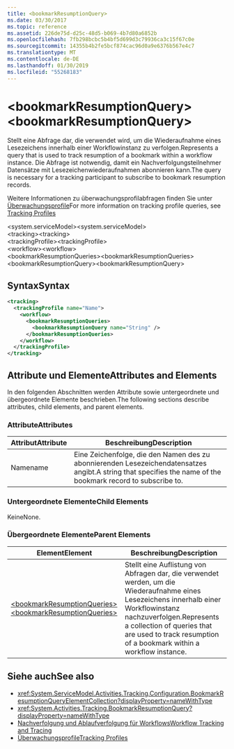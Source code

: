```yaml
---
title: <bookmarkResumptionQuery>
ms.date: 03/30/2017
ms.topic: reference
ms.assetid: 226de75d-d25c-48d5-b069-4b7d80a6852b
ms.openlocfilehash: 7fb298bcbc5b4bf5d699d3c79936ca3c15f67c0e
ms.sourcegitcommit: 14355b4b2fe5bcf874cac96d0a9e6376b567e4c7
ms.translationtype: MT
ms.contentlocale: de-DE
ms.lasthandoff: 01/30/2019
ms.locfileid: "55268183"
---
```

# <a name="bookmarkresumptionquery"></a><span data-ttu-id="51098-101">\<bookmarkResumptionQuery></span><span class="sxs-lookup"><span data-stu-id="51098-101">\<bookmarkResumptionQuery></span></span>
<span data-ttu-id="51098-102">Stellt eine Abfrage dar, die verwendet wird, um die Wiederaufnahme eines Lesezeichens innerhalb einer Workflowinstanz zu verfolgen.</span><span class="sxs-lookup"><span data-stu-id="51098-102">Represents a query that is used to track resumption of a bookmark within a workflow instance.</span></span> <span data-ttu-id="51098-103">Die Abfrage ist notwendig, damit ein Nachverfolgungsteilnehmer Datensätze mit Lesezeichenwiederaufnahmen abonnieren kann.</span><span class="sxs-lookup"><span data-stu-id="51098-103">The query is necessary for a tracking participant to subscribe to bookmark resumption records.</span></span>  
  
 <span data-ttu-id="51098-104">Weitere Informationen zu überwachungsprofilabfragen finden Sie unter [Überwachungsprofile](../../../../../docs/framework/windows-workflow-foundation/tracking-profiles.md)</span><span class="sxs-lookup"><span data-stu-id="51098-104">For more information on tracking profile queries, see [Tracking Profiles](../../../../../docs/framework/windows-workflow-foundation/tracking-profiles.md)</span></span>  
  
<span data-ttu-id="51098-105">\<system.serviceModel></span><span class="sxs-lookup"><span data-stu-id="51098-105">\<system.serviceModel></span></span>  
<span data-ttu-id="51098-106">\<tracking></span><span class="sxs-lookup"><span data-stu-id="51098-106">\<tracking></span></span>  
<span data-ttu-id="51098-107">\<trackingProfile></span><span class="sxs-lookup"><span data-stu-id="51098-107">\<trackingProfile></span></span>  
<span data-ttu-id="51098-108">\<workflow></span><span class="sxs-lookup"><span data-stu-id="51098-108">\<workflow></span></span>  
<span data-ttu-id="51098-109">\<bookmarkResumptionQueries></span><span class="sxs-lookup"><span data-stu-id="51098-109">\<bookmarkResumptionQueries></span></span>  
<span data-ttu-id="51098-110">\<bookmarkResumptionQuery></span><span class="sxs-lookup"><span data-stu-id="51098-110">\<bookmarkResumptionQuery></span></span>  
  
## <a name="syntax"></a><span data-ttu-id="51098-111">Syntax</span><span class="sxs-lookup"><span data-stu-id="51098-111">Syntax</span></span>  
  
```xml  
<tracking>
  <trackingProfile name="Name">
    <workflow>
      <bookmarkResumptionQueries>
        <bookmarkResumptionQuery name="String" />
      </bookmarkResumptionQueries>
    </workflow>
  </trackingProfile>
</tracking>  
```  
  
## <a name="attributes-and-elements"></a><span data-ttu-id="51098-112">Attribute und Elemente</span><span class="sxs-lookup"><span data-stu-id="51098-112">Attributes and Elements</span></span>  
 <span data-ttu-id="51098-113">In den folgenden Abschnitten werden Attribute sowie untergeordnete und übergeordnete Elemente beschrieben.</span><span class="sxs-lookup"><span data-stu-id="51098-113">The following sections describe attributes, child elements, and parent elements.</span></span>  
  
### <a name="attributes"></a><span data-ttu-id="51098-114">Attribute</span><span class="sxs-lookup"><span data-stu-id="51098-114">Attributes</span></span>  
  
|<span data-ttu-id="51098-115">Attribut</span><span class="sxs-lookup"><span data-stu-id="51098-115">Attribute</span></span>|<span data-ttu-id="51098-116">Beschreibung</span><span class="sxs-lookup"><span data-stu-id="51098-116">Description</span></span>|  
|---------------|-----------------|  
|<span data-ttu-id="51098-117">Name</span><span class="sxs-lookup"><span data-stu-id="51098-117">name</span></span>|<span data-ttu-id="51098-118">Eine Zeichenfolge, die den Namen des zu abonnierenden Lesezeichendatensatzes angibt.</span><span class="sxs-lookup"><span data-stu-id="51098-118">A string that specifies the name of the bookmark record to subscribe to.</span></span>|  
  
### <a name="child-elements"></a><span data-ttu-id="51098-119">Untergeordnete Elemente</span><span class="sxs-lookup"><span data-stu-id="51098-119">Child Elements</span></span>  
 <span data-ttu-id="51098-120">Keine</span><span class="sxs-lookup"><span data-stu-id="51098-120">None.</span></span>  
  
### <a name="parent-elements"></a><span data-ttu-id="51098-121">Übergeordnete Elemente</span><span class="sxs-lookup"><span data-stu-id="51098-121">Parent Elements</span></span>  
  
|<span data-ttu-id="51098-122">Element</span><span class="sxs-lookup"><span data-stu-id="51098-122">Element</span></span>|<span data-ttu-id="51098-123">Beschreibung</span><span class="sxs-lookup"><span data-stu-id="51098-123">Description</span></span>|  
|-------------|-----------------|  
|[<span data-ttu-id="51098-124">\<bookmarkResumptionQueries></span><span class="sxs-lookup"><span data-stu-id="51098-124">\<bookmarkResumptionQueries></span></span>](../../../../../docs/framework/configure-apps/file-schema/windows-workflow-foundation/bookmarkresumptionqueries.md)|<span data-ttu-id="51098-125">Stellt eine Auflistung von Abfragen dar, die verwendet werden, um die Wiederaufnahme eines Lesezeichens innerhalb einer Workflowinstanz nachzuverfolgen.</span><span class="sxs-lookup"><span data-stu-id="51098-125">Represents a collection of queries that are used to track resumption of a bookmark within a workflow instance.</span></span>|  
  
## <a name="see-also"></a><span data-ttu-id="51098-126">Siehe auch</span><span class="sxs-lookup"><span data-stu-id="51098-126">See also</span></span>
- <xref:System.ServiceModel.Activities.Tracking.Configuration.BookmarkResumptionQueryElementCollection?displayProperty=nameWithType>
- <xref:System.Activities.Tracking.BookmarkResumptionQuery?displayProperty=nameWithType>
- [<span data-ttu-id="51098-127">Nachverfolgung und Ablaufverfolgung für Workflows</span><span class="sxs-lookup"><span data-stu-id="51098-127">Workflow Tracking and Tracing</span></span>](../../../../../docs/framework/windows-workflow-foundation/workflow-tracking-and-tracing.md)
- [<span data-ttu-id="51098-128">Überwachungsprofile</span><span class="sxs-lookup"><span data-stu-id="51098-128">Tracking Profiles</span></span>](../../../../../docs/framework/windows-workflow-foundation/tracking-profiles.md)

